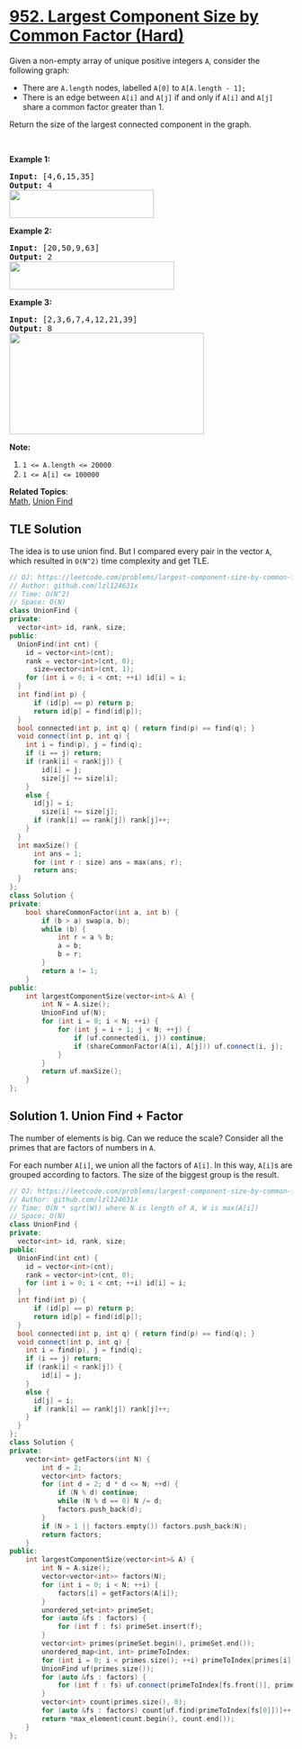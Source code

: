 # [952. Largest Component Size by Common Factor (Hard)](https://leetcode.com/problems/largest-component-size-by-common-factor/)

<p>Given a non-empty&nbsp;array of unique positive integers <code>A</code>, consider the following graph:</p>

<ul>
	<li>There are <code>A.length</code> nodes, labelled <code>A[0]</code> to <code>A[A.length - 1];</code></li>
	<li>There is an edge between <code>A[i]</code> and <code>A[j]</code>&nbsp;if and only if&nbsp;<code>A[i]</code> and <code>A[j]</code> share a common factor greater than 1.</li>
</ul>

<p>Return the size of the largest connected component in the graph.</p>

<p>&nbsp;</p>

<ol>
</ol>

<div>
<p><strong>Example 1:</strong></p>

<pre><strong>Input: </strong><span id="example-input-1-1">[4,6,15,35]</span>
<strong>Output: </strong><span id="example-output-1">4</span>
<span><img alt="" src="https://assets.leetcode.com/uploads/2018/12/01/ex1.png" style="width: 257px; height: 50px;"></span>
</pre>

<div>
<p><strong>Example 2:</strong></p>

<pre><strong>Input: </strong><span id="example-input-2-1">[20,50,9,63]</span>
<strong>Output: </strong><span id="example-output-2">2</span>
<span><img alt="" src="https://assets.leetcode.com/uploads/2018/12/01/ex2.png" style="width: 293px; height: 50px;"></span>
</pre>

<div>
<p><strong>Example 3:</strong></p>

<pre><strong>Input: </strong><span id="example-input-3-1">[2,3,6,7,4,12,21,39]</span>
<strong>Output: </strong><span id="example-output-3">8</span>
<span><img alt="" src="https://assets.leetcode.com/uploads/2018/12/01/ex3.png" style="width: 346px; height: 180px;"></span>
</pre>

<p><strong>Note:</strong></p>

<ol>
	<li><code>1 &lt;= A.length &lt;= 20000</code></li>
	<li><code>1 &lt;= A[i] &lt;= 100000</code></li>
</ol>
</div>
</div>
</div>


**Related Topics**:  
[Math](https://leetcode.com/tag/math/), [Union Find](https://leetcode.com/tag/union-find/)

## TLE Solution

The idea is to use union find. But I compared every pair in the vector `A`, which resulted in `O(N^2)` time complexity and get TLE.

```cpp
// OJ: https://leetcode.com/problems/largest-component-size-by-common-factor/
// Author: github.com/lzl124631x
// Time: O(N^2)
// Space: O(N)
class UnionFind {
private:
  vector<int> id, rank, size;
public:
  UnionFind(int cnt) {
    id = vector<int>(cnt);
    rank = vector<int>(cnt, 0);
      size=vector<int>(cnt, 1);
    for (int i = 0; i < cnt; ++i) id[i] = i;
  }
  int find(int p) {
      if (id[p] == p) return p;
      return id[p] = find(id[p]);
  }
  bool connected(int p, int q) { return find(p) == find(q); }
  void connect(int p, int q) {
    int i = find(p), j = find(q);
    if (i == j) return;
    if (rank[i] < rank[j]) {
        id[i] = j;
        size[j] += size[i];
    }
    else {
      id[j] = i;
        size[i] += size[j];
      if (rank[i] == rank[j]) rank[j]++;
    }
  }
  int maxSize() {
      int ans = 1;
      for (int r : size) ans = max(ans, r);
      return ans;
  }
};
class Solution {
private:
    bool shareCommonFactor(int a, int b) {
        if (b > a) swap(a, b);
        while (b) {
            int r = a % b;
            a = b;
            b = r;
        }
        return a != 1;
    }
public:
    int largestComponentSize(vector<int>& A) {
        int N = A.size();
        UnionFind uf(N);
        for (int i = 0; i < N; ++i) {
            for (int j = i + 1; j < N; ++j) {
                if (uf.connected(i, j)) continue;
                if (shareCommonFactor(A[i], A[j])) uf.connect(i, j);
            }
        }
        return uf.maxSize();
    }
};
```

## Solution 1. Union Find + Factor

The number of elements is big. Can we reduce the scale? Consider all the primes that are factors of numbers in `A`.

For each number `A[i]`, we union all the factors of `A[i]`. In this way, `A[i]`s are grouped according to factors. The size of the biggest group is the result.

```cpp
// OJ: https://leetcode.com/problems/largest-component-size-by-common-factor/
// Author: github.com/lzl124631x
// Time: O(N * sqrt(W)) where N is length of A, W is max(A[i])
// Space: O(N)
class UnionFind {
private:
  vector<int> id, rank, size;
public:
  UnionFind(int cnt) {
    id = vector<int>(cnt);
    rank = vector<int>(cnt, 0);
    for (int i = 0; i < cnt; ++i) id[i] = i;
  }
  int find(int p) {
      if (id[p] == p) return p;
      return id[p] = find(id[p]);
  }
  bool connected(int p, int q) { return find(p) == find(q); }
  void connect(int p, int q) {
    int i = find(p), j = find(q);
    if (i == j) return;
    if (rank[i] < rank[j]) {
        id[i] = j;
    }
    else {
      id[j] = i;
      if (rank[i] == rank[j]) rank[j]++;
    }
  }
};
class Solution {
private:
    vector<int> getFactors(int N) {
        int d = 2;
        vector<int> factors;
        for (int d = 2; d * d <= N; ++d) {
            if (N % d) continue;
            while (N % d == 0) N /= d;
            factors.push_back(d);
        }
        if (N > 1 || factors.empty()) factors.push_back(N);
        return factors;
    }
public:
    int largestComponentSize(vector<int>& A) {
        int N = A.size();
        vector<vector<int>> factors(N);
        for (int i = 0; i < N; ++i) {
            factors[i] = getFactors(A[i]);
        }
        unordered_set<int> primeSet;
        for (auto &fs : factors) {
            for (int f : fs) primeSet.insert(f);
        }
        vector<int> primes(primeSet.begin(), primeSet.end());
        unordered_map<int, int> primeToIndex;
        for (int i = 0; i < primes.size(); ++i) primeToIndex[primes[i]] = i;
        UnionFind uf(primes.size());
        for (auto &fs : factors) {
            for (int f : fs) uf.connect(primeToIndex[fs.front()], primeToIndex[f]);
        }
        vector<int> count(primes.size(), 0);
        for (auto &fs : factors) count[uf.find(primeToIndex[fs[0]])]++;
        return *max_element(count.begin(), count.end());
    }
};
```